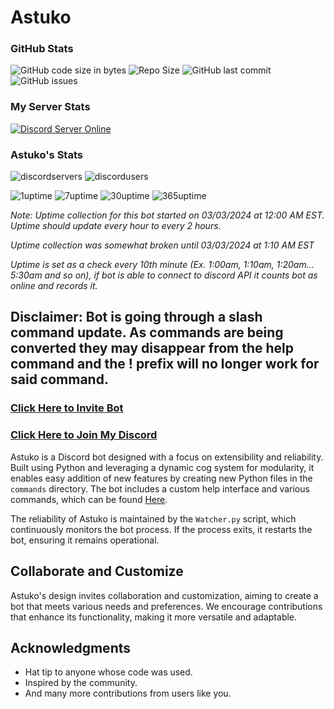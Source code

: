 # Astuko

### GitHub Stats
![GitHub code size in bytes](https://img.shields.io/github/languages/code-size/exohayvan/atsuko?style=for-the-badge)
![Repo Size](https://img.shields.io/github/repo-size/Exohayvan/atsuko?style=for-the-badge)
![GitHub last commit](https://img.shields.io/github/last-commit/exohayvan/atsuko?style=for-the-badge)
![GitHub issues](https://img.shields.io/github/issues-raw/exohayvan/atsuko?style=for-the-badge)

### My Server Stats
[![Discord Server Online](https://img.shields.io/discord/761673024004816936.svg?logo=discord&style=for-the-badge)](https://discord.gg/BYF6NTs)

### Astuko's Stats
![discordservers](https://img.shields.io/badge/Servers-39-green?style=for-the-badge)
![discordusers](https://img.shields.io/badge/Users-82231-blue?style=for-the-badge)

![1uptime](https://img.shields.io/badge/1Day_Uptime-27.78%25-blue?style=for-the-badge)
![7uptime](https://img.shields.io/badge/7Day_Uptime-3.97%25-blue?style=for-the-badge)
![30uptime](https://img.shields.io/badge/30Day_Uptime-0.93%25-blue?style=for-the-badge)
![365uptime](https://img.shields.io/badge/365Day_Uptime-0.08%25-blue?style=for-the-badge)

*Note: Uptime collection for this bot started on 03/03/2024 at 12:00 AM EST.*
*Uptime should update every hour to every 2 hours.*

*Uptime collection was somewhat broken until 03/03/2024 at 1:10 AM EST*

*Uptime is set as a check every 10th minute (Ex. 1:00am, 1:10am, 1:20am... 5:30am and so on), if bot is able to connect to discord API it counts bot as online and records it.*


## Disclaimer: Bot is going through a slash command update. As commands are being converted they may disappear from the help command and the ! prefix will no longer work for said command.
### [Click Here to Invite Bot](https://discord.com/oauth2/authorize?client_id=407929486206566400&permissions=2199023255551&scope=bot)
### [Click Here to Join My Discord](https://discord.gg/BYF6NTs)

Astuko is a Discord bot designed with a focus on extensibility and reliability. Built using Python and leveraging a dynamic cog system for modularity, it enables easy addition of new features by creating new Python files in the `commands` directory. The bot includes a custom help interface and various commands, which can be found [Here](https://github.com/Exohayvan/atsuko/blob/main/commands/README.md).

The reliability of Astuko is maintained by the `Watcher.py` script, which continuously monitors the bot process. If the process exits, it restarts the bot, ensuring it remains operational.

## Collaborate and Customize

Astuko's design invites collaboration and customization, aiming to create a bot that meets various needs and preferences. We encourage contributions that enhance its functionality, making it more versatile and adaptable.

## Acknowledgments

- Hat tip to anyone whose code was used.
- Inspired by the community.
- And many more contributions from users like you.

